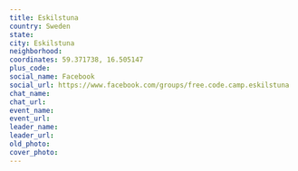 ```yaml
---
title: Eskilstuna
country: Sweden
state: 
city: Eskilstuna
neighborhood: 
coordinates: 59.371738, 16.505147
plus_code:
social_name: Facebook
social_url: https://www.facebook.com/groups/free.code.camp.eskilstuna
chat_name:
chat_url:
event_name:
event_url:
leader_name:
leader_url:
old_photo: 
cover_photo:
---
```

